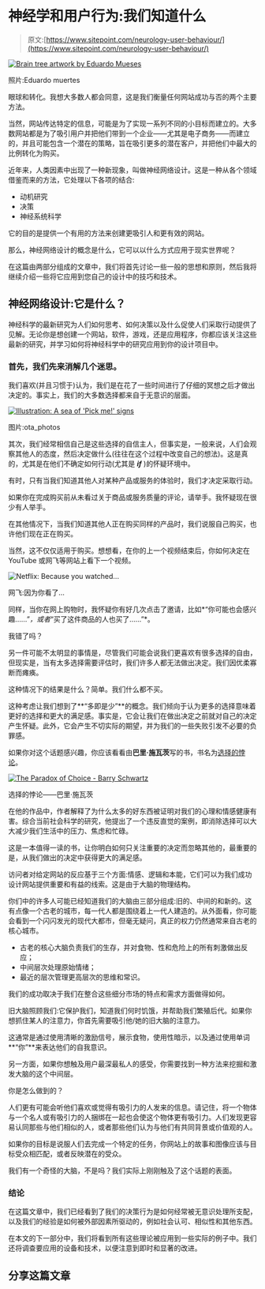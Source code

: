 # 神经学和用户行为:我们知道什么

> 原文:[https://www.sitepoint.com/neurology-user-behaviour/](https://www.sitepoint.com/neurology-user-behaviour/)

[![Brain tree artwork by Eduardo Mueses](../Images/bdd4ed7ac4bf850a08ec286f4d64f8ce.png)](https://www.flickr.com/photos/emueses/8650127689/)

照片:Eduardo muertes

眼球和转化。我想大多数人都会同意，这是我们衡量任何网站成功与否的两个主要方法。

当然，网站传达特定的信息，可能是为了实现一系列不同的小目标而建立的。大多数网站都是为了吸引用户并把他们带到一个企业——尤其是电子商务——而建立的，并且可能包含一个潜在的策略，旨在吸引更多的潜在客户，并把他们中最大的比例转化为购买。

近年来，人类因素中出现了一种新现象，叫做神经网络设计。这是一种从各个领域借鉴而来的方法，它处理以下各项的结合:

*   动机研究
*   决策
*   神经系统科学

它的目的是提供一个有用的方法来创建更吸引人和更有效的网站。

那么，神经网络设计的概念是什么，它可以以什么方式应用于现实世界呢？

在这篇由两部分组成的文章中，我们将首先讨论一些一般的思想和原则，然后我将继续介绍一些将它应用到您自己的设计中的技巧和技术。

## 神经网络设计:它是什么？

神经科学的最新研究为人们如何思考、如何决策以及什么促使人们采取行动提供了见解。无论你是想创建一个网站，软件，游戏，还是应用程序，你都应该关注这些最新的研究，并学习如何将神经科学中的研究应用到你的设计项目中。

### 首先，我们先来消解几个迷思。

我们喜欢(并且习惯于)认为，我们是在花了一些时间进行了仔细的冥想之后才做出决定的。事实上，我们的大多数选择都来自于无意识的层面。

[![Illustration: A sea of 'Pick me!' signs](../Images/996ed2987bdea0a894814e5a3a1c7bfd.png)](https://www.flickr.com/photos/101332430@N03/9681099086/)

图片:ota_photos

其次，我们经常相信自己是这些选择的自信主人，但事实是，一般来说，人们会观察其他人的态度，然后决定做什么(往往在这个过程中改变自己的想法)。这是真的，尤其是在他们不确定如何行动(尤其是 ***if*** )的怀疑环境中。

有时，只有当我们知道其他人对某种产品或服务的体验时，我们才决定采取行动。

如果你在完成购买前从未看过关于商品或服务质量的评论，请举手。我怀疑现在很少有人举手。

在其他情况下，当我们知道其他人正在购买同样的产品时，我们说服自己购买，也许他们现在正在购买。

当然，这不仅仅适用于购买。想想看，在你的上一个视频结束后，你如何决定在 YouTube 或网飞等网站上看下一个视频。

![Netflix: Because you watched...](../Images/f5af0bbd3070b4884547166ce1761fa9.png)

网飞:因为你看了…

同样，当你在网上购物时，我怀疑你有好几次点击了邀请，比如*“你可能也会感兴趣……”*，或者*“买了这件商品的人也买了……”*。

我错了吗？

另一件可能不太明显的事情是，尽管我们可能会说我们更喜欢有很多选择的自由，但现实是，当有太多选择需要评估时，我们许多人都无法做出决定。我们因优柔寡断而瘫痪。

这种情况下的结果是什么？简单。我们什么都不买。

这种考虑让我们想到了**“多即是少”**的概念。我们倾向于认为更多的选择意味着更好的选择和更大的满足感。事实是，它会让我们在做出决定之前就对自己的决定产生怀疑。此外，它会产生不切实际的期望，并为我们的一些失败引发不必要的负罪感。

如果你对这个话题感兴趣，你应该看看由**巴里·施瓦茨**写的书，书名为[选择的悖论](http://www.amazon.com/dp/145588443X)。

[![The Paradox of Choice - Barry Schwartz](../Images/2a4563e46e29630085001b68b17b8a91.png)](http://www.amazon.com/dp/145588443X)

选择的悖论——巴里·施瓦茨

在他的作品中，作者解释了为什么太多的好东西被证明对我们的心理和情感健康有害。综合当前社会科学的研究，他提出了一个违反直觉的案例，即消除选择可以大大减少我们生活中的压力、焦虑和忙碌。

这是一本值得一读的书，让你明白如何只关注重要的决定而忽略其他的，最重要的是，从我们做出的决定中获得更大的满足感。

访问者对给定网站的反应基于三个方面:情感、逻辑和本能，它们可以为我们成功设计网站提供重要和有益的线索。这是由于大脑的物理结构。

你们中的许多人可能已经知道我们的大脑由三部分组成:旧的、中间的和新的。这有点像一个古老的城市，每一代人都是围绕着上一代人建造的。从外面看，你可能会看到一个闪闪发光的现代大都市，但毫无疑问，真正的权力仍然通常来自古老的核心城市。

*   古老的核心大脑负责我们的生存，并对食物、性和危险上的所有刺激做出反应；
*   中间层次处理原始情绪；
*   最近的层次管理更高层次的思维和常识。

我们的成功取决于我们在整合这些细分市场的特点和需求方面做得如何。

旧大脑照顾我们:它保护我们，知道我们何时饥饿，并帮助我们繁殖后代。如果你想抓住某人的注意力，你首先需要吸引他/她的旧大脑的注意力。

这通常是通过使用清晰的激励信号，展示食物，使用性暗示，以及通过使用单词**“你”**来表达他们的自我意识。

另一方面，如果你想触及用户最深最私人的感受，你需要找到一种方法来挖掘和激发大脑的这个中间层。

你是怎么做到的？

人们更有可能会听他们喜欢或觉得有吸引力的人发来的信息。请记住，将一个物体与一个名人或有吸引力的人捆绑在一起也会使这个物体更有吸引力。人们发现更容易认同那些与他们相似的人，或者那些他们认为与他们有共同背景或价值观的人。

如果你的目标是说服人们去完成一个特定的任务，你网站上的故事和图像应该与目标受众相匹配，或者反映潜在的受众。

我们有一个奇怪的大脑，不是吗？我们实际上刚刚触及了这个话题的表面。

### 结论

在这篇文章中，我们已经看到了我们的决策行为是如何经常被无意识处理所支配，以及我们的经验是如何被外部因素所驱动的，例如社会认可、相似性和其他东西。

在本文的下一部分中，我们将看到所有这些理论被应用到一些实际的例子中。我们还将调查要应用的设备和技术，以便注意到即时和显著的改进。

## 分享这篇文章